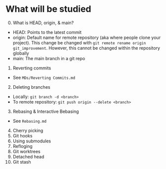 # What will be studied
0. What is HEAD, origin, & main?
- HEAD: Points to the latest commit
- origin: Default name for remote repository (aka where people clone your project). This change be changed with `git remote rename origin git_improvement`. However, this cannot be changed within the repository globally
- main: The main branch in a git repo
1. Reverting commits
- See `MDs/Reverting Commits.md`
2. Deleting branches
- Locally: `git branch -d <branch>`
- To remote repository: `git push origin --delete <branch>`
3. Rebasing & Interactive Bebasing
- See `Rebasing.md`
4. Cherry picking
5. Git hooks
6. Using submodules
7. Refloging
8. Git worktrees
9. Detached head
10. Git stash
